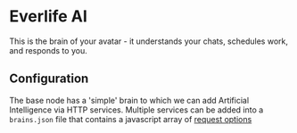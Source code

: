 # Everlife AI

This is the brain of your avatar - it understands your chats, schedules
work, and responds to you.


## Configuration

The base node has a 'simple' brain to which we can add Artificial
Intelligence via HTTP services. Multiple services can be added into a
`brains.json` file that contains a javascript array of
[request options](https://github.com/request/request#requestoptions-callback)


